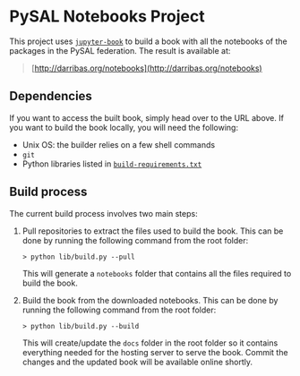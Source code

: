 # PySAL Notebooks Project

This project uses [`jupyter-book`](https://github.com/choldgraf/jupyter-book)
to build a book with all the notebooks of the packages in the PySAL
federation. The result is available at:

> [http://darribas.org/notebooks](http://darribas.org/notebooks)

## Dependencies

If you want to access the built book, simply head over to the URL above. If
you want to build the book locally, you will need the following:

* Unix OS: the builder relies on a few shell commands
* `git`
* Python libraries listed in [`build-requirements.txt`](lib/jupyter-book-master/build-requirements.txt)

## Build process

The current build process involves two main steps:

1. Pull repositories to extract the files used to build the book. This can be
   done by running the following command from the root folder:

   `> python lib/build.py --pull`

   This will generate a `notebooks` folder that contains all the files
   required to build the book.
1. Build the book from the downloaded notebooks. This can be  done by running
   the following command from the root folder:

   `> python lib/build.py --build`

   This will create/update the `docs` folder in the root folder so it contains
   everything needed for the hosting server to serve the book. Commit the
   changes and the updated book will be available online shortly.



